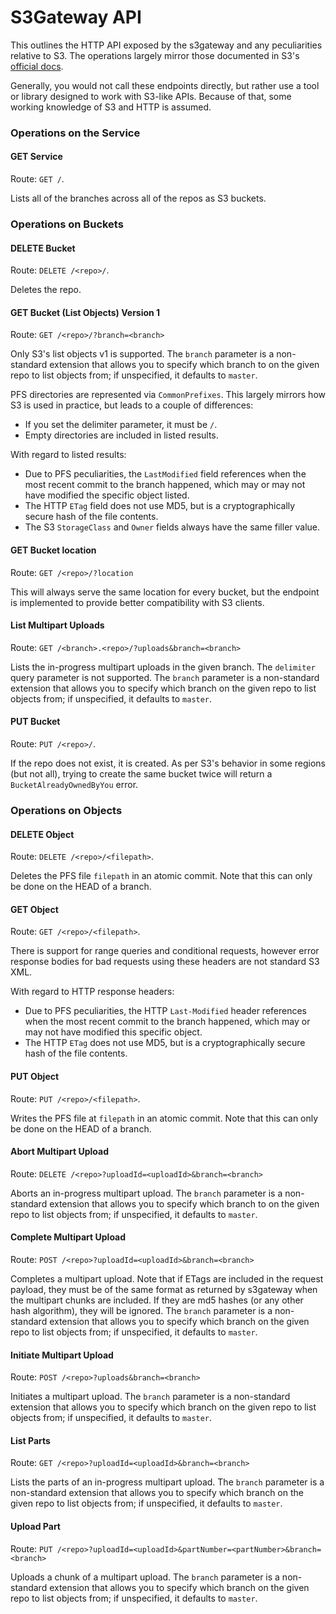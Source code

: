# S3Gateway API

This outlines the HTTP API exposed by the s3gateway and any peculiarities
relative to S3. The operations largely mirror those documented in S3's
[official docs](https://docs.aws.amazon.com/AmazonS3/latest/API/Welcome.html).

Generally, you would not call these endpoints directly, but rather use a
tool or library designed to work with S3-like APIs. Because of that, some
working knowledge of S3 and HTTP is assumed.

### Operations on the Service

#### GET Service

Route: `GET /`.

Lists all of the branches across all of the repos as S3 buckets.

### Operations on Buckets

#### DELETE Bucket

Route: `DELETE /<repo>/`.

Deletes the repo.

#### GET Bucket (List Objects) Version 1

Route: `GET /<repo>/?branch=<branch>`

Only S3's list objects v1 is supported. The `branch` parameter is a
non-standard extension that allows you to specify which branch to on the given
repo to list objects from; if unspecified, it defaults to `master`.

PFS directories are represented via `CommonPrefixes`. This largely mirrors how
S3 is used in practice, but leads to a couple of differences:
* If you set the delimiter parameter, it must be `/`.
* Empty directories are included in listed results.

With regard to listed results:
* Due to PFS peculiarities, the `LastModified` field references when the most
recent commit to the branch happened, which may or may not have modified the
specific object listed.
* The HTTP `ETag` field does not use MD5, but is a cryptographically secure
hash of the file contents.
* The S3 `StorageClass` and `Owner` fields always have the same filler value.

#### GET Bucket location

Route: `GET /<repo>/?location`

This will always serve the same location for every bucket, but the endpoint is
implemented to provide better compatibility with S3 clients.

#### List Multipart Uploads

Route: `GET /<branch>.<repo>/?uploads&branch=<branch>`

Lists the in-progress multipart uploads in the given branch. The `delimiter`
query parameter is not supported. The `branch` parameter is a non-standard
extension that allows you to specify which branch on the given repo to
list objects from; if unspecified, it defaults to `master`.

#### PUT Bucket

Route: `PUT /<repo>/`.

If the repo does not exist, it is created. As per S3's behavior in some
regions (but not all), trying to create the same bucket twice will return a
`BucketAlreadyOwnedByYou` error.

### Operations on Objects

#### DELETE Object

Route: `DELETE /<repo>/<filepath>`.

Deletes the PFS file `filepath` in an atomic commit. Note that this can only
be done on the HEAD of a branch.

#### GET Object

Route: `GET /<repo>/<filepath>`.

There is support for range queries and conditional requests, however error
response bodies for bad requests using these headers are not standard S3 XML.

With regard to HTTP response headers:
* Due to PFS peculiarities, the HTTP `Last-Modified` header references when
the most recent commit to the branch happened, which may or may not have
modified this specific object.
* The HTTP `ETag` does not use MD5, but is a cryptographically secure hash of
the file contents.

#### PUT Object

Route: `PUT /<repo>/<filepath>`.

Writes the PFS file at `filepath` in an atomic commit. Note that this can only
be done on the HEAD of a branch.

#### Abort Multipart Upload

Route: `DELETE /<repo>?uploadId=<uploadId>&branch=<branch>`

Aborts an in-progress multipart upload. The `branch` parameter is a
non-standard extension that allows you to specify which branch to on the given
repo to list objects from; if unspecified, it defaults to `master`.

#### Complete Multipart Upload

Route: `POST /<repo>?uploadId=<uploadId>&branch=<branch>`

Completes a multipart upload. Note that if ETags are included in the request
payload, they must be of the same format as returned by s3gateway when the
multipart chunks are included. If they are md5 hashes (or any other hash
algorithm), they will be ignored. The `branch` parameter is a non-standard
extension that allows you to specify which branch on the given repo to list
objects from; if unspecified, it defaults to `master`.

#### Initiate Multipart Upload

Route: `POST /<repo>?uploads&branch=<branch>`

Initiates a multipart upload. The `branch` parameter is a non-standard
extension that allows you to specify which branch on the given repo to list
objects from; if unspecified, it defaults to `master`.

#### List Parts

Route: `GET /<repo>?uploadId=<uploadId>&branch=<branch>`

Lists the parts of an in-progress multipart upload. The `branch` parameter is
a non-standard extension that allows you to specify which branch on the
given repo to list objects from; if unspecified, it defaults to `master`.

#### Upload Part

Route: `PUT /<repo>?uploadId=<uploadId>&partNumber=<partNumber>&branch=<branch>`

Uploads a chunk of a multipart upload. The `branch` parameter is a
non-standard extension that allows you to specify which branch on the given
repo to list objects from; if unspecified, it defaults to `master`.
